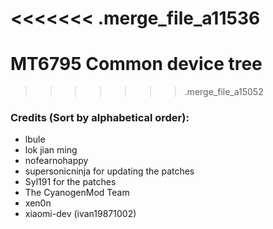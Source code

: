 <<<<<<< .merge_file_a11536
=======
# MT6795 Common device tree

>>>>>>> .merge_file_a15052
### Credits (Sort by alphabetical order):
  - lbule
  - lok jian ming
  - nofearnohappy
  - supersonicninja for updating the patches
  - Syl191 for the patches
  - The CyanogenMod Team
  - xen0n
  - xiaomi-dev (ivan19871002)
